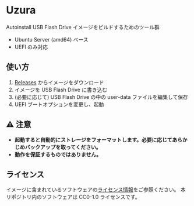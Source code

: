 # Uzura

Autoinstall USB Flash Drive イメージをビルドするためのツール群

- Ubuntu Server (amd64) ベース
- UEFI のみ対応

## 使い方

1. [Releases](https://github.com/kou029w/uzura/releases) からイメージをダウンロード
2. イメージを USB Flash Drive に書き込む
3. (必要に応じて) USB Flash Drive の中の user-data ファイルを編集して保存
4. UEFI ブートオプションを変更し、起動

## ⚠ 注意

- **起動すると自動的にストレージをフォーマットします。必要に応じてあらかじめバックアップを取ってください。**
- **動作を保証するものではありません。**

## ライセンス

イメージに含まれているソフトウェアの[ライセンス情報](https://packages.ubuntu.com/)をご参照ください。
本リポジトリ内のソフトウェアは CC0-1.0 ライセンスです。
